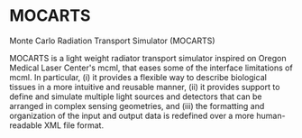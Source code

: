 # MOCARTS
Monte Carlo Radiation Transport Simulator (MOCARTS)

MOCARTS is a light weight radiator transport simulator inspired on Oregon Medical Laser Center's mcml, that eases some of the interface limitations of mcml. In particular, (i) it provides a flexible way to describe biological tissues in a more intuitive and reusable manner, (ii) it provides support to define and simulate multiple light sources and detectors that can be arranged in complex sensing geometries, and (iii) the formatting and organization of the input and output data is redefined over a more human-readable XML file format.
